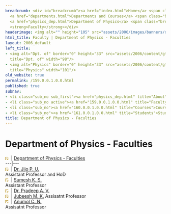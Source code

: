 ```yaml
---
breadcrumb: <div id="breadcrumb"><a href="index.html">Home</a> <span class="breadcrumb_spacer">&gt;</span>
  <a href="departments.html">Departments and Courses</a> <span class="breadcrumb_spacer">&gt;</span>
  <a href="physics_dep.html">Department of Physics</a> <span class="breadcrumb_spacer">&gt;</span>
  <strong>Faculty</strong></div>
headerimage: <img alt="" height="105" src="assets/2006/images/banners/departments.jpg" width="472"/>
html_title: Faculty | Department of Physics - Faculties
layout: 2006_default
left_title:
- <img alt="Dpt. of" border="0" height="33" src="assets/2006/content/gt/fcb6421c7c62628408190d4ca84029e5.png"
  title="Dpt. of" width="98"/>
- <img alt="Physics" border="0" height="33" src="assets/2006/content/gt/933b814c3a9012afa0723dc0ed417e7a.png"
  title="Physics" width="101"/>
old_website: true
permalink: /159.0.0.1.0.0.html
published: true
subnav:
- <li class="sub_no sub_first"><a href="physics_dep.html" title="About">About</a></li>
- <li class="sub_no active"><a href="159.0.0.1.0.0.html" title="Faculty">Faculty</a></li>
- <li class="sub_no"><a href="160.0.0.1.0.0.html" title="Courses">Courses</a></li>
- <li class="sub_no"><a href="161.0.0.1.0.0.html" title="Students">Students</a></li>
title: Department of Physics - Faculties
---
```

# Department of Physics - Faculties

![](assets/2006/img/article/intlink_1.gif)![](assets/2006/img/leer.gif) | [Department of Physics -
Faculties](department-of-physics-faculties.html)  
---|---  
![](assets/2006/img/article/intlink_1.gif)![](assets/2006/img/leer.gif) | [Dr. Jijo P. U.](jijo.html)  
Assistant Professor and HoD  
![](assets/2006/img/article/intlink_1.gif)![](assets/2006/img/leer.gif) | [Sumesh K. S.]()  
Assistant Professor  
![](assets/2006/img/article/intlink_1.gif)![](assets/2006/img/leer.gif) | [Dr. Pradeep A. V.]()  
![](assets/2006/img/article/intlink_1.gif)![](assets/2006/img/leer.gif) | [Jubeesh M. K.]() 
Assisatnt Professor  
![](assets/2006/img/article/intlink_1.gif)![](assets/2006/img/leer.gif) | [Anumol C. N.]()  
Assisatnt Professor